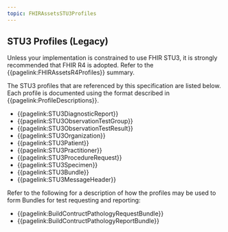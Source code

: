 ```yaml
---
topic: FHIRAssetsSTU3Profiles
---
```

## STU3 Profiles (Legacy)

<div markdown="span" class="alert alert-nhse" role="alert"><i class="fa fa-exclamation-circle"></i> Unless your implementation is constrained to use FHIR STU3, it is strongly recommended that FHIR R4 is adopted. Refer to the {{pagelink:FHIRAssetsR4Profiles}} summary.
</div>

The STU3 profiles that are referenced by this specification are listed below. Each profile is documented using the format described in {{pagelink:ProfileDescriptions}}.

* {{pagelink:STU3DiagnosticReport}}
* {{pagelink:STU3ObservationTestGroup}}
* {{pagelink:STU3ObservationTestResult}}
* {{pagelink:STU3Organization}}
* {{pagelink:STU3Patient}}
* {{pagelink:STU3Practitioner}}
* {{pagelink:STU3ProcedureRequest}}
* {{pagelink:STU3Specimen}}
* {{pagelink:STU3Bundle}}
* {{pagelink:STU3MessageHeader}}

Refer to the following for a description of how the profiles may be used to form Bundles for test requesting and reporting:

* {{pagelink:BuildContructPathologyRequestBundle}}
* {{pagelink:BuildContructPathologyReportBundle}} 